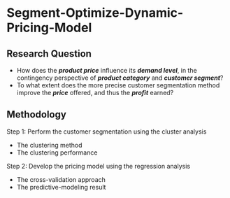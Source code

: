 # Segment-Optimize-Dynamic-Pricing-Model

## Research Question

- How does the ***product price*** influence its ***demand level***, in the contingency perspective of ***product category*** and ***customer segment***?
- To what extent does the more precise customer segmentation method improve the ***price*** offered, and thus the ***profit*** earned?

## Methodology

Step 1: Perform the customer segmentation using the cluster analysis
- The clustering method
- The clustering performance

Step 2: Develop the pricing model using the regression analysis
- The cross-validation approach
- The predictive-modeling result


